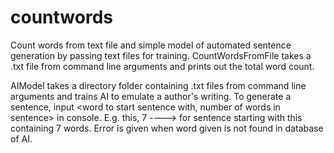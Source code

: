 # countwords
Count words from text file and simple model of automated sentence generation by passing text files for training.
CountWordsFromFile takes a .txt file from command line arguments and prints out the total word count.

AIModel takes a directory folder containing .txt files from command line arguments and trains AI to emulate a author's writing.
To generate a sentence, input <word to start sentence with, number of words in sentence> in console.
E.g. this, 7 ----> for sentence starting with this containing 7 words.
Error is given when word given is not found in database of AI.
